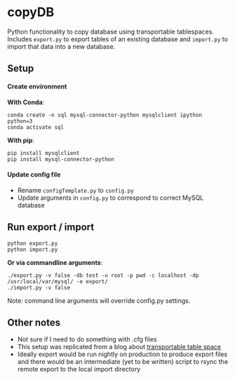 # copyDB

Python functionality to copy database using transportable tablespaces. Includes `export.py` to 
export tables of an existing database and `import.py` to import that data into a new database.

## Setup

#### Create environment

**With Conda**:

    conda create -n sql mysql-connector-python mysqlclient ipython python=3
    conda activate sql

**With pip**:

    pip install mysqlclient
    pip install mysql-connector-python

#### Update config file

* Rename `configTemplate.py` to `config.py`
* Update arguments in `config.py` to correspond to correct MySQL database

## Run export / import

    python export.py
    python import.py

**Or via commandline arguments**:
    
    ./export.py -v false -db test -u root -p pwd -c localhost -dp /usr/local/var/mysql/ -e export/
    ./import.py -v false

Note: command line arguments will override config.py settings.

## Other notes

* Not sure if I need to do something with .cfg files
* This setup was replicated from a blog about [transportable table space](https://blog.toadworld.com/2017/06/14/transportable-tablespaces-in-innodb)
* Ideally export would be run nightly on production to produce export files and there would be an intermediate (yet to be written) script to rsync the remote export to the local import directory
